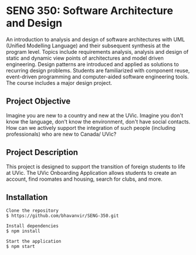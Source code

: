 # SENG 350: Software Architecture and Design
An introduction to analysis and design of software architectures with UML (Unified Modelling Language) and their subsequent synthesis at the program level. Topics include requirements analysis, analysis and design of static and dynamic view points of architectures and model driven engineering. Design patterns are introduced and applied as solutions to recurring design problems. Students are familiarized with component reuse, event-driven programming and computer-aided software engineering tools. The course includes a major design project.

## Project Objective
Imagine you are new to a country and new at the UVic. Imagine you don't know the language, don't know the environment, don't have 
social contacts. How can we actively support the integration of such people (including professionals) who are new to Canada/ UVic?

## Project Description
This project is designed to support the transition of foreign students to life at UVic. The UVic Onboarding Application allows students to create an account, find roomates and housing, search for clubs, and more. 

## Installation 
```
Clone the repository 
$ https://github.com/bhavanvir/SENG-350.git

Install dependencies
$ npm install

Start the application
$ npm start
```

